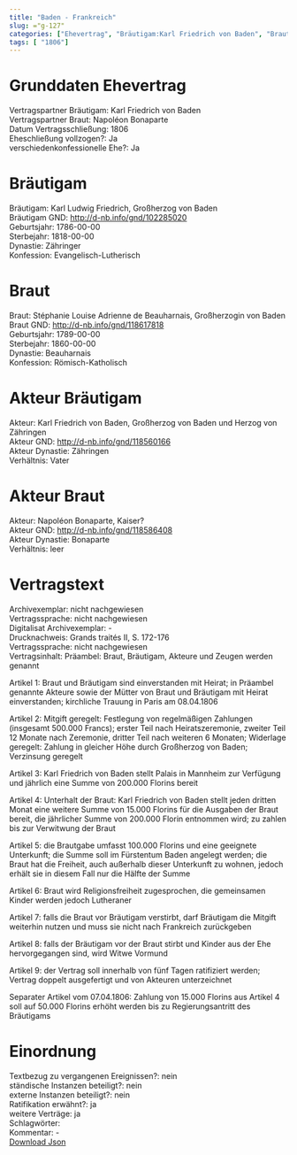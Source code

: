 ```yaml
---
title: "Baden - Frankreich"
slug: ="g-127"
categories: ["Ehevertrag", "Bräutigam:Karl Friedrich von Baden", "Braut: Napoléon Bonaparte", "Eheschließung vollzogen?:Ja", "verschiedenkonfessionelle Ehe?:Ja", "Dynastie Bräutigam:Zähringer", "Akteur Bräutigam:Karl Friedrich von Baden, Großherzog von Baden und Herzog von Zähringen", "Akteur Braut:Napoléon Bonaparte, Kaiser?", "Textbezug?:nein", "Ständisch?:nein", "Ratifikation?:ja", "Sonstiges?:ja", "Bräutigam:Karl Friedrich von Baden", "Braut: Napoléon Bonaparte"]
tags: [ "1806"]
---
```

<!--more-->

# Grunddaten Ehevertrag

Vertragspartner Bräutigam: Karl Friedrich von Baden<br>
Vertragspartner Braut: Napoléon Bonaparte<br>
Datum Vertragsschließung: 1806<br>
Eheschließung vollzogen?: Ja<br>
verschiedenkonfessionelle Ehe?: Ja<br>
# Bräutigam

Bräutigam: Karl Ludwig Friedrich, Großherzog von Baden<br>
Bräutigam GND: http://d-nb.info/gnd/102285020<br>
Geburtsjahr: 1786-00-00<br>
Sterbejahr: 1818-00-00<br>
Dynastie: Zähringer<br>
Konfession: Evangelisch-Lutherisch<br>
# Braut

Braut: Stéphanie Louise Adrienne de Beauharnais,  Großherzogin von Baden<br>
Braut GND: http://d-nb.info/gnd/118617818<br>
Geburtsjahr: 1789-00-00<br>
Sterbejahr: 1860-00-00<br>
Dynastie: Beauharnais<br>
Konfession: Römisch-Katholisch<br>
# Akteur Bräutigam

Akteur: Karl Friedrich von Baden, Großherzog von Baden und Herzog von Zähringen<br>
Akteur GND: http://d-nb.info/gnd/118560166<br>
Akteur Dynastie: Zähringen<br>
Verhältnis: Vater<br>
# Akteur Braut

Akteur: Napoléon Bonaparte, Kaiser?<br>
Akteur GND: http://d-nb.info/gnd/118586408<br>
Akteur Dynastie: Bonaparte<br>
Verhältnis: leer<br>
# Vertragstext

Archivexemplar: nicht nachgewiesen<br>
Vertragssprache: nicht nachgewiesen<br>
Digitalisat Archivexemplar: -<br>
Drucknachweis: Grands traités II, S. 172-176<br>
Vertragssprache: nicht nachgewiesen<br>
Vertragsinhalt: Präambel: Braut, Bräutigam, Akteure und Zeugen werden genannt

Artikel 1: Braut und Bräutigam sind einverstanden mit Heirat; in Präambel genannte Akteure sowie der Mütter von Braut und Bräutigam mit Heirat einverstanden; kirchliche Trauung in Paris am 08.04.1806

Artikel 2: Mitgift geregelt: Festlegung von regelmäßigen Zahlungen (insgesamt 500.000 Francs); erster Teil nach Heiratszeremonie, zweiter Teil 12 Monate nach Zeremonie, dritter Teil nach weiteren 6 Monaten; Widerlage geregelt: Zahlung in gleicher Höhe durch Großherzog von Baden; Verzinsung geregelt 

Artikel 3: Karl Friedrich von Baden stellt Palais in Mannheim zur Verfügung und jährlich eine Summe von 200.000 Florins bereit

Artikel 4: Unterhalt der Braut: Karl Friedrich von Baden stellt jeden dritten Monat eine weitere Summe von 15.000 Florins für die Ausgaben der Braut bereit, die jährlicher Summe von 200.000 Florin entnommen wird; zu zahlen bis zur Verwitwung der Braut

Artikel 5: die Brautgabe umfasst 100.000 Florins und eine geeignete Unterkunft; die Summe soll im Fürstentum Baden angelegt werden; die Braut hat die Freiheit, auch außerhalb dieser Unterkunft zu wohnen, jedoch erhält sie in diesem Fall nur die Hälfte der Summe

Artikel 6: Braut wird Religionsfreiheit zugesprochen, die gemeinsamen Kinder werden jedoch Lutheraner

Artikel 7: falls die Braut vor Bräutigam verstirbt, darf Bräutigam die Mitgift weiterhin nutzen und muss sie nicht nach Frankreich zurückgeben

Artikel 8: falls der Bräutigam vor der Braut stirbt und Kinder aus der Ehe hervorgegangen sind, wird Witwe Vormund

Artikel 9: der Vertrag soll innerhalb von fünf Tagen ratifiziert werden; Vertrag doppelt ausgefertigt und von Akteuren unterzeichnet

Separater Artikel vom 07.04.1806: Zahlung von 15.000 Florins aus Artikel 4 soll auf 50.000 Florins erhöht werden bis zu Regierungsantritt des Bräutigams<br>
# Einordnung

Textbezug zu vergangenen Ereignissen?: nein<br>
ständische Instanzen beteiligt?: nein<br>
externe Instanzen beteiligt?: nein<br>
Ratifikation erwähnt?: ja<br>
weitere Verträge: ja<br>
Schlagwörter: <br>
Kommentar: -<br>
[Download Json](/vertraege/vertrag-127.json)